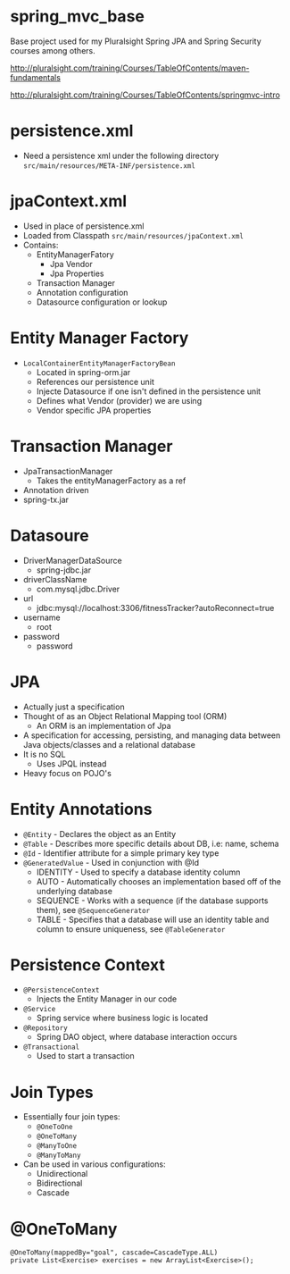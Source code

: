 spring_mvc_base
===============

Base project used for my Pluralsight Spring JPA and Spring Security courses among others.

http://pluralsight.com/training/Courses/TableOfContents/maven-fundamentals

http://pluralsight.com/training/Courses/TableOfContents/springmvc-intro


persistence.xml
===============
- Need a persistence xml under the following directory
`src/main/resources/META-INF/persistence.xml`

jpaContext.xml
==============
- Used in place of persistence.xml
- Loaded from Classpath
	`src/main/resources/jpaContext.xml`
- Contains:
	-  EntityManagerFatory
		- Jpa Vendor
		- Jpa Properties
	- Transaction Manager
	- Annotation configuration
	- Datasource configuration or lookup
	
Entity Manager Factory
======================
- `LocalContainerEntityManagerFactoryBean` 
	- Located in spring-orm.jar
	- References our persistence unit
	- Injecte Datasource if one isn't defined in the persistence unit
	- Defines what Vendor (provider) we are using
	- Vendor specific JPA properties
	
Transaction Manager
===================
- JpaTransactionManager
	- Takes the entityManagerFactory as a ref
- Annotation driven
- spring-tx.jar

Datasoure
=========
- DriverManagerDataSource
	- spring-jdbc.jar
- driverClassName
	- com.mysql.jdbc.Driver
- url
	- jdbc:mysql://localhost:3306/fitnessTracker?autoReconnect=true
- username
	- root
- password
	- password
	
JPA
===
- Actually just a specification 
- Thought of as an Object Relational Mapping tool (ORM)
	- An ORM is an implementation of Jpa
- A specification for accessing, persisting, and managing data between Java objects/classes and a relational database
- It is no SQL
	- Uses JPQL instead
- Heavy focus on POJO's

Entity Annotations
==================
- `@Entity` - Declares the object as an Entity
- `@Table` - Describes more specific details about DB, i.e: name, schema
- `@Id` - Identifier attribute for a simple primary key type
- `@GeneratedValue` - Used in conjunction with @Id
	- IDENTITY - Used to specify a database identity column
	- AUTO - Automatically chooses an implementation based off of the underlying database
	- SEQUENCE - Works with a sequence (if the database supports them), see
		`@SequenceGenerator`
	- TABLE - Specifies that a database will use an identity table and column to ensure uniqueness, see `@TableGenerator`
	
Persistence Context
===================
- `@PersistenceContext`
	- Injects the Entity Manager in our code
- `@Service`
	- Spring service where business logic is located
- `@Repository`
	- Spring DAO object, where database interaction occurs
- `@Transactional`
	- Used to start a transaction
	
Join Types
==========
- Essentially four join types:
	- `@OneToOne`
	- `@OneToMany`
	- `@ManyToOne`
	- `@ManyToMany`
- Can be used in various configurations:
	- Unidirectional
	- Bidirectional
	- Cascade 
	
@OneToMany
==========
```
@OneToMany(mappedBy="goal", cascade=CascadeType.ALL)
private List<Exercise> exercises = new ArrayList<Exercise>();
```